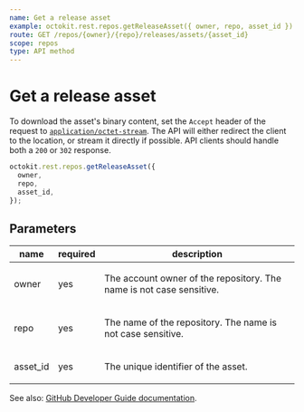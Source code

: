 ```yaml
---
name: Get a release asset
example: octokit.rest.repos.getReleaseAsset({ owner, repo, asset_id })
route: GET /repos/{owner}/{repo}/releases/assets/{asset_id}
scope: repos
type: API method
---
```


# Get a release asset

To download the asset's binary content, set the `Accept` header of the request to [`application/octet-stream`](https://docs.github.com/rest/overview/media-types). The API will either redirect the client to the location, or stream it directly if possible. API clients should handle both a `200` or `302` response.

```js
octokit.rest.repos.getReleaseAsset({
  owner,
  repo,
  asset_id,
});
```

## Parameters

<table>
  <thead>
    <tr>
      <th>name</th>
      <th>required</th>
      <th>description</th>
    </tr>
  </thead>
  <tbody>
    <tr><td>owner</td><td>yes</td><td>

The account owner of the repository. The name is not case sensitive.

</td></tr>
<tr><td>repo</td><td>yes</td><td>

The name of the repository. The name is not case sensitive.

</td></tr>
<tr><td>asset_id</td><td>yes</td><td>

The unique identifier of the asset.

</td></tr>
  </tbody>
</table>

See also: [GitHub Developer Guide documentation](https://docs.github.com/rest/reference/repos#get-a-release-asset).
